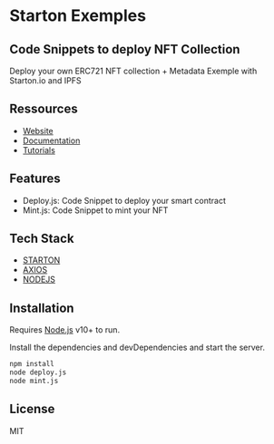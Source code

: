# Starton Exemples
## Code Snippets to deploy NFT Collection

Deploy your own ERC721 NFT collection + Metadata Exemple with Starton.io and IPFS

## Ressources

- [Website](https://www.starton.io/)
- [Documentation](https://docs.starton.io/)
- [Tutorials](https://docs.starton.io/docs/Tutorials/Home)

## Features

- Deploy.js: Code Snippet to deploy your smart contract
- Mint.js: Code Snippet to mint your NFT

## Tech Stack

- [STARTON](https://app.starton.io/)
- [AXIOS](https://www.npmjs.com/package/axios)
- [NODEJS](https://nodejs.org/en/)

## Installation

Requires [Node.js](https://nodejs.org/) v10+ to run.

Install the dependencies and devDependencies and start the server.

```sh
npm install
node deploy.js
node mint.js
```

## License

MIT

